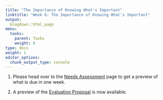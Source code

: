 ```yaml
---
title: "The Importance of Knowing What's Important"
linktitle: "Week 6: The Importance of Knowing What's Important"
output:
  blogdown::html_page
menu:
  tasks:
    parent: Tasks
    weight: 6
type: docs
weight: 1
editor_options: 
  chunk_output_type: console
---
```


1. Please head over to the [Needs Assessment](/deliverables/02-needs-assessment/) page to get a preview of what is due in one week.

2. A preview of the [Evaluation Proposal](/deliverables/03-evaluation-proposal/) is now available.
